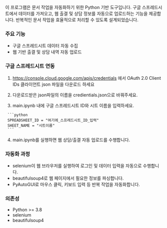 이 프로그램은 문서 작업을 자동화하기 위한 Python 기반 도구입니다. 구글 스프레드시트에서 데이터를 가져오고, 웹 출결 및 상담 정보를 자동으로 업로드하는 기능을 제공합니다. 반복적인 문서 작업을 효율적으로 처리할 수 있도록 설계되었습니다.

### 주요 기능
- 구글 스프레드시트 데이터 자동 수집
- 웹 기반 출결 및 상담 내역 자동 업로드


### 구글 스프레드시트 연동
   1. https://console.cloud.google.com/apis/credentials 에서 OAuth 2.0 Client IDs 클라이언트 json 파일을 다운로드 하세요
   
   2. 다운로드받은 json파일의 이름을 credientials.json으로 바꿔주세요.

   3. main.ipynb 내에 구글 스프레드시트 ID와 시트 이름을 입력하세요.
   
     ```python
     SPREADSHEET_ID = "여기에_스프레드시트_ID_입력"
     SHEET_NAME = "시트이름"
     ```
  4. main.ipynb를 실행하면 웹 상담/출결 자동 업로드를 수행합니다. 

### 자동화 과정
   - selenium이 웹 브라우저를 실행하여 로그인 및 데이터 입력을 자동으로 수행합니다.
   - beautifulsoup4로 웹 페이지에서 필요한 정보를 파싱합니다.
   - PyAutoGUI로 마우스 클릭, 키보드 입력 등 반복 작업을 자동화합니다.


### 의존성
- Python >= 3.8
- selenium 
- beautifulsoup4 
